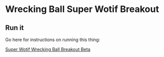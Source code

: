 # Wrecking Ball Super Wotif Breakout #

## Run it ##

Go here for instructions on running this thing:

[Super Wotif Wrecking Ball Breakout Beta](http://www.jaysweeney.com.au/wotbreaks)
